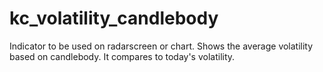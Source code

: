 # kc_volatility_candlebody

Indicator to be used on radarscreen or chart. Shows the average volatility based on candlebody. It compares to today's volatility. 
